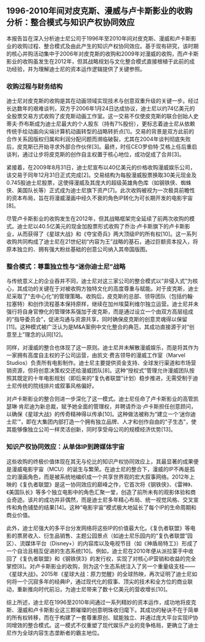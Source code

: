 ## 1996-2010年间对皮克斯、漫威与卢卡斯影业的收购分析：整合模式与知识产权协同效应

本报告旨在深入分析迪士尼公司于1996年至2010年间对皮克斯、漫威和卢卡斯影业的收购过程、整合模式及由此产生的知识产权协同效应。基于现有研究，该时期的核心并购活动集中于2006年对皮克斯的收购和2009年对漫威的收购，而卢卡斯影业的收购虽发生在2012年，但其战略规划与文化整合模式直接根植于此前的成功经验，并为理解迪士尼的资本运作逻辑提供了关键参照。

### 收购过程与财务结构

迪士尼对皮克斯的收购是其在动画领域实现技术与创意双重升级的关键一步。经过长达数年的艰难谈判，双方于2006年1月24日达成协议，迪士尼以约74亿美元的全股票交易方式收购了皮克斯动画工作室。这一交易不仅使皮克斯的联合创始人史蒂夫·乔布斯成为迪士尼最大的个人股东（持有7%股份），更标志着迪士尼从依赖传统手绘动画向尖端计算机动画转型的战略转折点[1]。交易的背景是双方此前的合作关系因版权归属和利润分配问题而濒临破裂，尤其在2004年谈判彻底失败后，皮克斯已开始寻求外部合作伙伴[3]。最终，时任CEO罗伯特·艾格上任后重启谈判，通过让步将皮克斯的创作自主权置于核心地位，成功促成了合并[3]。

紧接着，在2009年8月31日，迪士尼宣布以40亿美元的价格收购漫威娱乐公司，该交易于同年12月31日正式完成[2]。交易结构为每股漫威股票换取30美元现金及0.745股迪士尼股票，这使得漫威及其庞大的超级英雄角色库（如钢铁侠、蜘蛛侠、美国队长等）正式成为迪士尼旗下资产[7]。此次收购被视为一次极具前瞻性的资本布局，旨在将漫威漫画中经久不衰的角色IP转化为可长期开发的电影宇宙[8]。

尽管卢卡斯影业的收购发生在2012年，但其战略框架完全延续了前两次收购的模式。迪士尼以40.5亿美元的现金加股票形式收购了乔治·卢卡斯旗下的卢卡斯影业，从而获得了《星球大战》和《夺宝奇兵》两大顶级IP的所有权[10]。这一系列收购共同构成了迪士尼在21世纪初“内容为王”战略的基石，通过巨额资本投入，将原本独立的、拥有强大粉丝基础的创意公司纳入其帝国版图。

### 整合模式：尊重独立性与“迷你迪士尼”战略

与传统意义上的企业吞并不同，迪士尼对这三家公司的整合模式以“非侵入式”为核心，其成功的关键在于对被收购方独特文化的高度尊重与赋能。对于皮克斯，迪士尼采取了“去中心化”的管理策略。收购后，皮克斯的总部、领导团队（包括约翰·拉塞特）和创作流程基本保持原样，继续在加州埃莫利维尔独立运营。迪士尼并未强行将自身官僚化的管理体系强加于皮克斯，而是通过设立一个由双方高层组成的“指导委员会”，促进沟通与资源共享，同时确保皮克斯的创意灵魂得以保留[11]。这种模式被广泛认为是M&A案例中文化整合的典范，其成功直接源于对“创意至上”理念的认同[12]。

同样，对漫威的整合也体现了这一原则。迪士尼并未解散漫威娱乐，而是将其作为一家拥有高度自主权的子公司运营，由凯文·费吉领导的漫威工作室（Marvel Studios）负责所有电影制作。迪士尼主要提供资金支持、全球发行渠道和市场营销资源，但将创意决策权交还给漫威团队[8]。这种“授权式”管理允许漫威团队按照其既定的十年电影规划（即后来的“复仇者联盟”计划）稳步推进，无需受制于迪士尼传统的院线排片或叙事风格偏好。

对卢卡斯影业的整合则进一步深化了这一模式。迪士尼任命了卢卡斯影业的高管凯瑟琳·肯尼迪为新总裁，赋予她全面的管理权，并聘请乔治·卢卡斯担任创意顾问，以确保《星球大战》的传奇精神得以传承[10]。这种做法被称为“建立一个‘迷你迪士尼’”，即在大集团内部打造一个拥有独立品牌、人才和创作自由的“子生态”，使其能够像独立公司一样灵活创新，同时享受母公司的规模经济优势[13]。

### 知识产权协同效应：从单体IP到跨媒体宇宙

这些收购的终极价值体现在其无与伦比的知识产权协同效应上，其最显著的成果便是漫威电影宇宙（MCU）的诞生与繁荣。在迪士尼的整合下，漫威的IP不再是孤立的漫画角色，而是被系统地编织成一个共享世界观的宏大叙事网络。2012年上映的《复仇者联盟》是这一协同效应的巅峰之作，它首次将《钢铁侠》、《雷神》、《美国队长》等多个独立电影中的角色汇聚一堂，创造了前所未有的观影体验和商业奇迹。该片的成功并非偶然，而是迪士尼多年精心布局、统一视觉风格、交叉宣传和角色铺垫的结果[14]。这种“电影宇宙”模式极大地延长了每个IP的生命周期和商业价值。

此外，迪士尼强大的多平台分发网络将这些IP的价值最大化。《复仇者联盟》等电影的票房收入、衍生品销售、主题公园景点（如迪士尼乐园内的“复仇者联盟”园区）、流媒体平台（Disney+）的内容库以及电视节目（如《神盾局特工》）形成了一个自洽且相互促进的生态系统[10]。例如，迪士尼在2010年便从派拉蒙手中收回了《复仇者联盟》和《钢铁侠3》的发行权，实现了对核心IP营销和收益的完全掌控[8]。对卢卡斯影业的收购，则为这个生态系统注入了另一个重量级支柱——《星球大战》。2015年《星球大战：原力觉醒》的全球热映，再次证明了迪士尼如何将一个沉寂多年的经典IP，通过现代化的叙事、顶尖的技术和全方位的商业联动，重新推向时代前沿，为迪士尼带来了数十亿美元的营收增长[10]。

综上所述，迪士尼在1996至2010年间通过一系列精妙的资本运作，成功地将皮克斯、漫威和卢卡斯影业这三颗璀璨的创意明珠收归麾下。其成功的秘诀不在于简单的所有权转移，而在于构建了一套尊重原创、赋能独立、并通过庞大平台实现IP协同增效的整合模式。这一模式不仅重塑了现代娱乐产业的竞争格局，更确立了迪士尼作为全球内容生态垄断者的霸主地位。